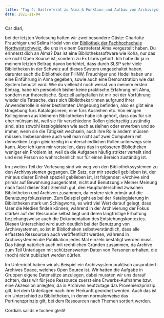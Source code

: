 ```yaml
---
title: "Tag 4: Gastreferat zu Alma & Funktion und Aufbau von Archivsystemen"
date: 2021-11-04
---
```


Car diari,

bei der letzten Vorlesung hatten wir zwei besondere Gäste: Charlotte Frauchiger und Selina Hodel von der [Bibliothek der Fachhochschule Nordwestschweiz](https://www.fhnw.ch/de/die-fhnw/bibliotheken), die uns in einem Gastreferat Alma vorgestellt haben. Du erinnerst dich an Alma? Das ist eine Bibliothekssoftware wie Koha, nur das sie nicht Open Source ist, sondern zu Ex Libris gehört. Ich habe dir ja in meinem letzten Beitrag davon berichtet, dass durch SLSP sehr viele Bibliotheken in der Schweiz auf dieses System umgeschaltet haben, darunter auch die Bibliothek der FHNW.
Frauchiger und Hodel haben uns eine Einführung in Alma gegeben, sowie auch eine Demonstration wie das System benutzt wird. Wie du vielleicht noch weisst von meinem ersten Eintrag, habe ich persönlich bisher keine praktische Erfahrung mit Alma, sondern nur theoretische. Speziell aufgefallen ist mir bei der Vorführung wieder die Tatsache, dass sich Bibliothekar:innen aufgrund ihrer Anwenderrolle in einer bestimmten Umgebung befinden, also es gibt eine Umgebung fürs Katalogisieren, eine fürs Ausleihen etc. Von einigen Kolleg:innen aus kleineren Bibliotheken habe ich gehört, dass das für sie eher mühsam ist, weil sie für verschiedene Rollen gleichzeitig zuständig sind, also sowohl katalogisieren wie auch ausleihen oder erwerben und so immer, wenn sie die Tätigkeit wechseln, auch ihre Rolle ändern müssen müssen. Insbesondere auch weil man nicht auf zwei Computern mit demselben Login gleichzeitig in unterschiedlichen Rollen unterwegs sein kann. Aber ich kann mir vorstellen, dass das in grösseren Bibliotheken weniger ein Problem ist, weil da die Aufgaben häufig strikter verteilt sind und eine Person so wahrscheinlich nur für einen Bereich zuständig ist.

Im zweiten Teil der Vorlesung sind wir weg von den Bibliothekssystemen zu den Archivsystemen gegangen. Ein Satz, der mir speziell geblieben ist, der mir aus dieser Einheit speziell geblieben ist, ist folgender: «Archive sind primär auf Bewahrung ausgerichtet, nicht auf Benutzung.» Meiner Meinung nach fasst dieser Satz ziemlich gut, den Hauptunterschied zwischen Bibliotheken und Archiven zusammen, da erstere sich primär auf die Benutzung fokussieren. Zum Beispiel geht es bei der Katalogisierung in Bibliotheken stark um Schlagworte, es wird viel Wert darauf gelegt, dass User die Medien finden können, während in der Archivierung der Fokus stärker auf der Ressource selbst liegt und deren langfristige Erhaltung beziehungsweise auch die Dokumentation des Entstehungskontextes. Diesen Unterschied wird auch deutlich bei der Benutzung von Archivsystemen, so ist in Bibliotheken selbstverständlich, dass alle erfassten Ressourcen auch veröffentlicht werden, während in Archivsystemen die Publikation jedes Mal einzeln bestätigt werden muss. Das hängt natürlich auch mit rechtlichen Gründen zusammen, da Archive zum Teil Unterlagen mit schützenswerten Daten von Personen erhalten, die (noch) nicht publiziert werden dürfen.

Im Unterricht haben wir als Beispiel ein Archivsystem praktisch ausprobiert: Archives Space, welches Open Source ist. Wir hatten die Aufgabe in Gruppen eigene Datensätze anzulegen, dabei mussten wir uns darauf achten, dass wir für jede Ressource zuerst eine Erwerbs-Aufnahme bzw. eine Akzession anlegten, da in Archiven heutzutage das Provenienzprinzip gilt, bei dem Unterlagen nach ihrer Herkunft geordnet werden. Auch das ist ein Unterschied zu Bibliotheken, in denen normalerweise das Pertinenzprinzip gilt, bei dem Ressourcen nach Themen sortiert werden.

Cordials salids e tochen gleiti!
